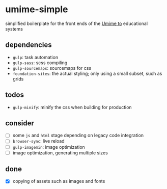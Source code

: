 # umime-simple

simplified boilerplate for the front ends of the [Umime to](https://www.umimeto.org/) educational systems

## dependencies

- `gulp`: task automation
- `gulp-sass`: scss compiling
- `gulp-sourcemaps`: sourcemaps for css
- `foundation-sites`: the actual styling; only using a small subset, such as grids

## todos

- `gulp-minify`: minify the css when building for production

## consider

- [ ] some `js` and `html` stage depending on legacy code integration
- [ ] `browser-sync`: live reload
- [ ] `gulp-imagemin`: image optimization
- [ ] image optimization, generating multiple sizes

## done

- [x] copying of assets such as images and fonts